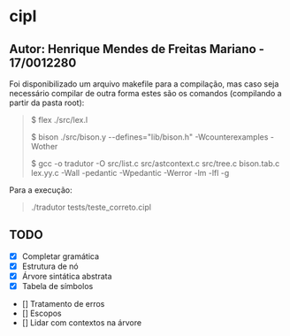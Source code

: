 # cipl

## Autor: Henrique Mendes de Freitas Mariano - 17/0012280

Foi disponibilizado um arquivo makefile para a compilação, mas caso seja necessário compilar de outra forma estes são os comandos (compilando a partir da pasta root):

> $ flex ./src/lex.l
>
> $ bison ./src/bison.y --defines="lib/bison.h" -Wcounterexamples -Wother
>
> $ gcc -o tradutor -O src/list.c src/astcontext.c src/tree.c bison.tab.c lex.yy.c -Wall -pedantic -Wpedantic -Werror -lm -lfl -g

Para a execução:

> ./tradutor tests/teste_correto.cipl

## TODO

- [X] Completar gramática
- [X] Estrutura de nó
- [X] Árvore sintática abstrata
- [X] Tabela de símbolos
- [] Tratamento de erros
- [] Escopos
- [] Lidar com contextos na árvore